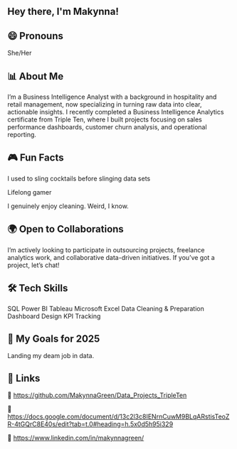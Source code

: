 ## Hey there, I'm Makynna!

😄 Pronouns
-
She/Her

📊 About Me
-
I’m a Business Intelligence Analyst with a background in hospitality and retail management, now specializing in turning raw data into clear, actionable insights. I recently completed a Business Intelligence Analytics certificate from Triple Ten, where I built projects focusing on sales performance dashboards, customer churn analysis, and operational reporting.

🎮 Fun Facts
-
I used to sling cocktails before slinging data sets

Lifelong gamer

I genuinely enjoy cleaning. Weird, I know.


🌍 Open to Collaborations
-
I’m actively looking to participate in outsourcing projects, freelance analytics work, and collaborative data-driven initiatives. If you’ve got a project, let’s chat!

🛠️ Tech Skills
-
SQL
Power BI
Tableau
Microsoft Excel
Data Cleaning & Preparation
Dashboard Design
KPI Tracking

🎯 My Goals for 2025
-
Landing my deam job in data.

📎 Links
-
📂 https://github.com/MakynnaGreen/Data_Projects_TripleTen

📄 https://docs.google.com/document/d/13c2l3c8IENrnCuwM9BLqARstisTeoZR-4tGQrC8E40s/edit?tab=t.0#heading=h.5x0d5h95i329

💼 https://www.linkedin.com/in/makynnagreen/
